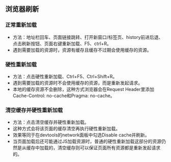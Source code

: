 ## 浏览器刷新
### 正常重新加载
- 方法：地址栏回车、页面链接跳转、打开新窗口/标签页、history前进后退、点击刷新按钮、页面右键重新加载、F5、ctrl+R。
- 遇到需要加载的资源时，资源有缓存且缓存不过期会使用缓存的资源。
### 硬性重新加载
- 方法：点击硬性重新加载、Ctrl+F5、Ctrl+Shift+R。
- 遇到需要加载的资源时不会使用缓存的资源，而是重新发起请求。
- 本地的缓存资源不会删除，这种方式浏览器会在Request Header里添加Cache-Control: no-cache和Pragma: no-cache。
### 清空缓存并硬性重新加载
- 方法：点击清空缓存并硬性重新加载。
- 这种方式会将该页面的缓存清空再执行硬性重新加载。
- 效果等同于在devtools的network面板中勾选Disable cache并刷新。
- 当页面加载后还可能通过JS加载资源时，普通的硬性重新加载这部分的资源仍然是从缓存中加载的，清空缓存则可以保证页面所有资源都是重新发起请求的。
